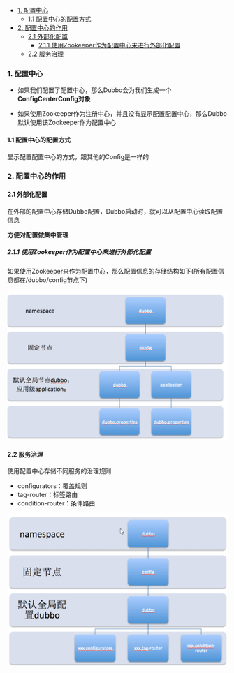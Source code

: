 - [1. 配置中心](#1-配置中心)
  - [1.1 配置中心的配置方式](#11-配置中心的配置方式)
- [2. 配置中心的作用](#2-配置中心的作用)
  - [2.1 外部化配置](#21-外部化配置)
    - [2.1.1 使用Zookeeper作为配置中心来进行外部化配置](#211-使用zookeeper作为配置中心来进行外部化配置)
  - [2.2 服务治理](#22-服务治理)



### 1. 配置中心

* 如果我们配置了配置中心，那么Dubbo会为我们生成一个**ConfigCenterConfig对象**

* 如果使用Zookeeper作为注册中心，并且没有显示配置配置中心，那么Dubbo默认使用该Zookeeper作为配置中心

#### 1.1 配置中心的配置方式

显示配置配置中心的方式，跟其他的Config是一样的



### 2. 配置中心的作用

#### 2.1 外部化配置

在外部的配置中心存储Dubbo配置，Dubbo启动时，就可以从配置中心读取配置信息

**方便对配置做集中管理**

##### 2.1.1 使用Zookeeper作为配置中心来进行外部化配置

如果使用Zookeeper来作为配置中心，那么配置信息的存储结构如下(所有配置信息都在/dubbo/config节点下)

![4](picture/4.png)

#### 2.2 服务治理

使用配置中心存储不同服务的治理规则

* configurators：覆盖规则
* tag-router：标签路由
* condition-router：条件路由

![4](picture/5.png)

